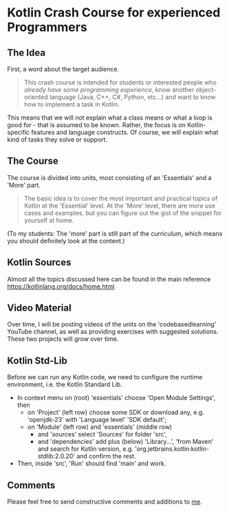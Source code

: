 # Kotlin Crash Course for experienced Programmers

## The Idea

First, a word about the target audience.

> This crash course is intended for students or interested people
who *already have some programming experience*, know another object-oriented language (Java, C++, C#, Python, etc...)
and want to know how to implement a task in Kotlin.

This means that we will not explain what a class means or what a loop is good for - that is assumed to be known.
Rather, the focus is on Kotlin-specific features and language constructs. Of course, we will explain
what kind of tasks they solve or support.

## The Course

The course is divided into units, most consisting of an 'Essentials' and a 'More' part.

> The basic idea is to cover the most important and practical topics of Kotlin at the 'Essential' level.
At the 'More' level, there are more use cases and examples, but you can figure out
the gist of the snippet for yourself at home.

(To my students: The 'more' part is still part of the curriculum, which means
you should definitely look at the content.)

## Kotlin Sources

Almost all the topics discussed here can be found in the main reference https://kotlinlang.org/docs/home.html

## Video Material

Over time, I will be posting videos of the units on the 'codebasedlearning' YouTube channel, as well as providing
exercises with suggested solutions. These two projects will grow over time.

## Kotlin Std-Lib

Before we can run any Kotlin code, we need to configure the runtime environment, i.e. the Kotlin Standard Lib.
- In context menu on (root) 'essentials' choose 'Open Module Settings', then
    - on 'Project' (left row) choose some SDK or download any, e.g. 'openjdk-23' with 'Language level' 'SDK default';
    - on 'Module' (left row) and 'essentials' (middle row)
        - and 'sources' select 'Sources' for folder 'src',
        - and 'dependencies' add plus (below) 'Library...', 'from Maven'
          and search for Kotlin version, e.g. 'org.jetbrains.kotlin:kotlin-stdlib:2.0.20' and confirm the rest.
- Then, inside 'src', 'Run' should find 'main' and work.

## Comments

Please feel free to send constructive comments and additions to [me](mailto:info@codebasedlearning.dev).
